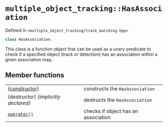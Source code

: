# `multiple_object_tracking::HasAssociation`

Defined in `<multiple_object_tracking/track_matching.hpp>`

```cpp
class HasAssociation;
```

This class is a function object that can be used as a unary predicate to check
if a specified object (track or detection) has an association within a given
association map.

## Member functions

|                                       |                                     |
| ------------------------------------- | ----------------------------------- |
| [(constructor)][constructor_doc]  | constructs the `HasAssociation`     |
| (destructor) _(implicitly declared)_  | destructs the `HasAssociation`      |
| [`operator()`][operator_call_doc]     | checks if object has an association |

[constructor_doc]: constructor.md
[operator_call_doc]: operator_call.md
